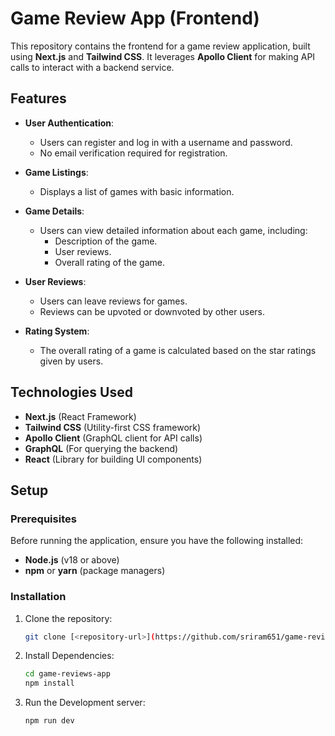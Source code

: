 # Game Review App (Frontend)

This repository contains the frontend for a game review application, built using **Next.js** and **Tailwind CSS**. It leverages **Apollo Client** for making API calls to interact with a backend service.

## Features

- **User Authentication**: 
  - Users can register and log in with a username and password.
  - No email verification required for registration.

- **Game Listings**: 
  - Displays a list of games with basic information.

- **Game Details**: 
  - Users can view detailed information about each game, including:
    - Description of the game.
    - User reviews.
    - Overall rating of the game.

- **User Reviews**: 
  - Users can leave reviews for games.
  - Reviews can be upvoted or downvoted by other users.

- **Rating System**: 
  - The overall rating of a game is calculated based on the star ratings given by users.

## Technologies Used

- **Next.js** (React Framework)
- **Tailwind CSS** (Utility-first CSS framework)
- **Apollo Client** (GraphQL client for API calls)
- **GraphQL** (For querying the backend)
- **React** (Library for building UI components)

## Setup

### Prerequisites

Before running the application, ensure you have the following installed:

- **Node.js** (v18 or above)
- **npm** or **yarn** (package managers)

### Installation

1. Clone the repository:
   ```bash
   git clone [<repository-url>](https://github.com/sriram651/game-reviews-app.git)
   ```
2. Install Dependencies:
   ```bash
   cd game-reviews-app
   npm install
   ```
3. Run the Development server:
   ```bash
   npm run dev
   ```

